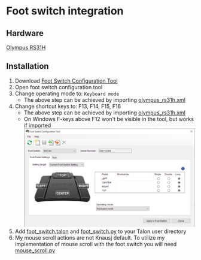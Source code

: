 # Foot switch integration

## Hardware

[Olympus RS31H](https://www.amazon.com/Olympus-RS31H-Professional-Dictation-Connection/dp/B01C3FSPQK)

## Installation

1. Download [Foot Switch Configuration Tool](https://dl-support.olympus-imaging.com/odms_download/ftsw_configuration_tool/en/)
1. Open foot switch configuration tool
1. Change operating mode to: `Keyboard mode`
    - The above step can be achieved by importing [olympus_rs31h.xml](./olympus_rs31h.xml)
1. Change shortcut keys to: F13, F14, F15, F16
    - The above step can be achieved by importing [olympus_rs31h.xml](./olympus_rs31h.xml)
    - On Windows F-keys above F12 won't be visible in the tool, but works if imported
    ![Foot Switch Configuration Tool](foot_switch_configuration.png)
2. Add [foot_switch.talon](https://github.com/AndreasArvidsson/andreas-talon/blob/master/misc/foot_switch/foot_switch.talon) and [foot_switch.py](https://github.com/AndreasArvidsson/andreas-talon/blob/master/misc/foot_switch/foot_switch.py) to your Talon user directory
3. My mouse scroll actions are not Knausj default. To utilize my implementation of mouse scroll with the foot switch you will need [mouse_scroll.py](https://github.com/AndreasArvidsson/andreas-talon/blob/master/misc/mouse/mouse_scroll.py) 



